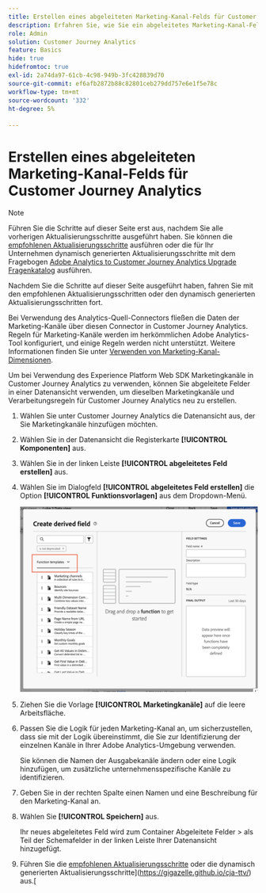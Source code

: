 ```yaml
---
title: Erstellen eines abgeleiteten Marketing-Kanal-Felds für Customer Journey Analytics
description: Erfahren Sie, wie Sie ein abgeleitetes Marketing-Kanal-Feld für Customer Journey Analytics erstellen.
role: Admin
solution: Customer Journey Analytics
feature: Basics
hide: true
hidefromtoc: true
exl-id: 2a74da97-61cb-4c98-949b-3fc428839d70
source-git-commit: ef6afb2872b88c82801ceb279dd757e6e1f5e78c
workflow-type: tm+mt
source-wordcount: '332'
ht-degree: 5%

---
```


# Erstellen eines abgeleiteten Marketing-Kanal-Felds für Customer Journey Analytics

>[!NOTE]
> 
>Führen Sie die Schritte auf dieser Seite erst aus, nachdem Sie alle vorherigen Aktualisierungsschritte ausgeführt haben. Sie können die [empfohlenen Aktualisierungsschritte](/help/getting-started/cja-upgrade/cja-upgrade-recommendations.md#recommended-upgrade-steps-for-most-organizations) ausführen oder die für Ihr Unternehmen dynamisch generierten Aktualisierungsschritte mit dem Fragebogen [Adobe Analytics to Customer Journey Analytics Upgrade Fragenkatalog](https://gigazelle.github.io/cja-ttv/) ausführen.
>
>Nachdem Sie die Schritte auf dieser Seite ausgeführt haben, fahren Sie mit den empfohlenen Aktualisierungsschritten oder den dynamisch generierten Aktualisierungsschritten fort.

Bei Verwendung des Analytics-Quell-Connectors fließen die Daten der Marketing-Kanäle über diesen Connector in Customer Journey Analytics. Regeln für Marketing-Kanäle werden im herkömmlichen Adobe Analytics-Tool konfiguriert, und einige Regeln werden nicht unterstützt. Weitere Informationen finden Sie unter [Verwenden von Marketing-Kanal-Dimensionen](/help/use-cases/aa-data/marketing-channels.md).

Um bei Verwendung des Experience Platform Web SDK Marketingkanäle in Customer Journey Analytics zu verwenden, können Sie abgeleitete Felder in einer Datenansicht verwenden, um dieselben Marketingkanäle und Verarbeitungsregeln für Customer Journey Analytics neu zu erstellen.

1. Wählen Sie unter Customer Journey Analytics die Datenansicht aus, der Sie Marketingkanäle hinzufügen möchten.

1. Wählen Sie in der Datenansicht die Registerkarte **[!UICONTROL Komponenten]** aus.

1. Wählen Sie in der linken Leiste **[!UICONTROL abgeleitetes Feld erstellen]** aus.

1. Wählen Sie im Dialogfeld **[!UICONTROL abgeleitetes Feld erstellen]** die Option **[!UICONTROL Funktionsvorlagen]** aus dem Dropdown-Menü.

   ![Vorlagen für abgeleitete Feldfunktionen erstellen](assets/derived-field-create.png)

1. Ziehen Sie die Vorlage **[!UICONTROL Marketingkanäle]** auf die leere Arbeitsfläche.

1. Passen Sie die Logik für jeden Marketing-Kanal an, um sicherzustellen, dass sie mit der Logik übereinstimmt, die Sie zur Identifizierung der einzelnen Kanäle in Ihrer Adobe Analytics-Umgebung verwenden.

   Sie können die Namen der Ausgabekanäle ändern oder eine Logik hinzufügen, um zusätzliche unternehmensspezifische Kanäle zu identifizieren.

1. Geben Sie in der rechten Spalte einen Namen und eine Beschreibung für den Marketing-Kanal an.

1. Wählen Sie **[!UICONTROL Speichern]** aus.

   Ihr neues abgeleitetes Feld wird zum Container Abgeleitete Felder > als Teil der Schemafelder in der linken Leiste Ihrer Datenansicht hinzugefügt.

1. Führen Sie die [empfohlenen Aktualisierungsschritte](/help/getting-started/cja-upgrade/cja-upgrade-recommendations.md#recommended-upgrade-steps-for-most-organizations) oder die dynamisch generierten Aktualisierungsschritte](https://gigazelle.github.io/cja-ttv/) aus.[
